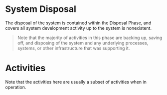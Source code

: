 # System Disposal
The disposal of the system is contained within the Disposal Phase, and covers all system development activity up to the system is nonexistent.

> Note that the majority of activities in this phase are backing up, saving off, and disposing of the system and any underlying processes, systems, or other infrastructure that was supporting it.

# Activities
Note that the activities here are usually a subset of activities when in operation.